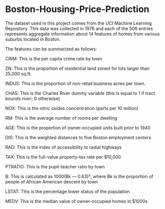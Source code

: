 # Boston-Housing-Price-Prediction

The dataset used in this project comes from the UCI Machine Learning Repository. This data was collected in 1978 and each of the 506 entries represents aggregate information about 14 features of homes from various suburbs located in Boston.

The features can be summarized as follows:

CRIM: This is the per capita crime rate by town 

ZN: This is the proportion of residential land zoned for lots larger than 25,000 sq.ft.

INDUS: This is the proportion of non-retail business acres per town.

CHAS: This is the Charles River dummy variable (this is equal to 1 if tract bounds river; 0 otherwise)

NOX: This is the nitric oxides concentration (parts per 10 million)

RM: This is the average number of rooms per dwelling

AGE: This is the proportion of owner-occupied units built prior to 1940

DIS: This is the weighted distances to five Boston employment centers

RAD: This is the index of accessibility to radial highways

TAX: This is the full-value property-tax rate per $10,000

PTRATIO: This is the pupil-teacher ratio by town

B: This is calculated as 1000(Bk — 0.63)², where Bk is the proportion of people of African American descent by town

LSTAT: This is the percentage lower status of the population

MEDV: This is the median value of owner-occupied homes in $1000s
